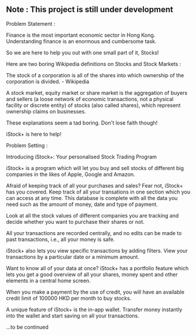 ## Note : This project is still under development ##

Problem Statement : 

Finance is the most important economic sector in Hong Kong. Understanding finance is an enormous and cumbersome task. 

So we are here to help you out with one small part of it, Stocks!

Here are two boring Wikipedia definitions on Stocks and Stock Markets :

The stock of a corporation is all of the shares into which ownership of the corporation is divided. - Wikipedia

A stock market, equity market or share market is the aggregation of buyers and sellers (a loose network of economic transactions, not a physical facility or discrete entity) of stocks (also called shares), which represent ownership claims on businesses.

These explanations seem a tad boring. Don't lose faith though! 

iStock+ is here to help!


Problem Setting :


Introducing iStock+: Your personalised Stock Trading Program

iStock+ is a program which will let you buy and sell stocks of different big companies in the likes of Apple, Google and Amazon.

Afraid of keeping track of all your purchases and sales? Fear not, iStock+ has you covered. Keep track of all your transations in one section which you can access at any time. This database is complete with all the data you need such as the amount of money, date and type of payment.

Look at all the stock values of different companies you are tracking and decide whether you want to purchase their shares or not.

All your transactions are recorded centrally, and no edits can be made to past transactions, i.e., all your money is safe.

iStock+ also lets you view specific transactions by adding filters. View your transactions by a particular date or a minimum amount.

Want to know all of your data at once? iStock+ has a portfolio feature which lets you get a good overview of all your shares, money spent and other elements in a central home screen.

When you make a payment by the use of credit, you will have an available credit limit of 100000 HKD per month to buy stocks.

A unique feature of iStock+ is the in-app wallet. Transfer money instantly into the wallet and start saving on all your transactions.

...to be continued

